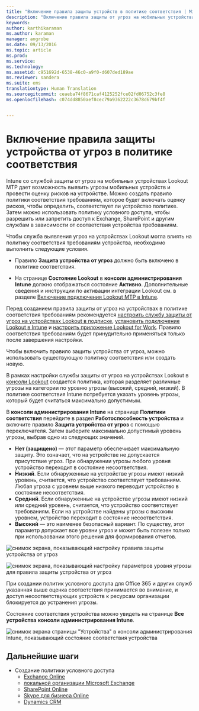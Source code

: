 ```yaml
---
title: "Включение правила защиты устройств в политике соответствия | Microsoft Intune"
description: "Включение правила защиты от угроз на мобильных устройствах в политике соответствия устройств."
keywords: 
author: karthikaraman
ms.author: karaman
manager: angrobe
ms.date: 09/13/2016
ms.topic: article
ms.prod: 
ms.service: 
ms.technology: 
ms.assetid: c951692d-6538-46c0-a9f0-d607ded189ae
ms.reviewer: sandera
ms.suite: ems
translationtype: Human Translation
ms.sourcegitcommit: ceaeba74f8671caf4125252fce02fd06752c3fe8
ms.openlocfilehash: c074dd8850aef8cec79a9362222c3678d679bf4f


---
```


# Включение правила защиты устройства от угроз в политике соответствия
Intune со службой защиты от угроз на мобильных устройствах Lookout MTP дает возможность выявить угрозы мобильных устройств и провести оценку рисков на устройстве. Можно создать правило политики соответствия требованиям, которое будет включать оценку рисков, чтобы определить, соответствует ли устройство политике. Затем можно использовать политику условного доступа, чтобы разрешить или запретить доступ к Exchange, SharePoint и другим службам в зависимости от соответствия устройства требованиям.

Чтобы служба выявления угроз на устройствах Lookout могла влиять на политику соответствия требованиям устройства, необходимо выполнить следующие условия.

* Правило **Защита устройства от угроз** должно быть включено в политике соответствия.

* На странице **Состояние Lookout** в **консоли администрирования Intune** должно отображаться состояние **Активно**. Дополнительные сведения и инструкции по активации интеграции Lookout см. в разделе [Включение подключения Lookout MTP в Intune](enable-lookout-mtp-connection-in-intune.md).


Перед созданием правила защиты от угроз на устройствах в политике соответствия требованиям рекомендуется [настроить службу защиты от угроз на устройствах Lookout в подписке](set-up-your-subscription-with-lookout-mtp.md), [установить подключение Lookout в Intune](enable-lookout-mtp-connection-in-intune.md) и [настроить приложение Lookout for Work](configure-and-deploy-lookout-for-work-apps.md). Правило соответствия требованиям будет принудительно применяться только после завершения настройки.

Чтобы включить правило защиты устройства от угроз, можно использовать существующую политику соответствия или создать новую.

В рамках настройки службы защиты от угроз на устройствах Lookout в [консоли Lookout](https://aad.lookout.com) создается политика, которая разделяет различные угрозы на категории по уровню угрозы (высокий, средний, низкий). В политике соответствия Intune потребуется указать уровень угрозы, который будет считаться максимально допустимым.

В **консоли администрирования Intune** на странице **Политики соответствия** перейдите в раздел **Работоспособность устройства** и включите правило **Защита устройства от угроз** с помощью переключателя. Затем выберите максимально допустимый уровень угрозы, выбрав одно из следующих значений.
* **Нет (защищено)** — этот параметр обеспечивает максимальную защиту.  Это означает, что на устройстве не допускается присутствие угроз.  При обнаружении угрозы любого уровня устройство переходит в состояние несоответствия.  
* **Низкий**. Если обнаруженные на устройстве угрозы имеют низкий уровень, считается, что устройство соответствует требованиям. Любая угроза с уровнем выше низкого переводит устройство в состояние несоответствия.
* **Средний**. Если обнаруженные на устройстве угрозы имеют низкий или средний уровень, считается, что устройство соответствует требованиям. Если на устройстве найдены угрозы с высоким уровнем, устройство переходит в состояние несоответствия.
* **Высокий** — это наименее безопасный вариант. По существу, этот параметр допускает все уровни угроз и может быть полезен только при использовании этого решения для формирования отчетов.

![снимок экрана, показывающий настройку правила защиты устройства от угроз ](../media/mtp/mtp-compliance-policy-rule.png)

![снимок экрана, показывающий настройку параметров уровня угрозы для правила защиты устройства от угроз](../media/mtp/mtp-compliance-policy-setting.png)

При создании политик условного доступа для Office 365 и других служб указанная выше оценка соответствия принимается во внимание, и доступ несоответствующих устройств к ресурсам организации блокируется до устранения угрозы.

Состояние соответствия устройства можно увидеть на странице **Все устройства** **консоли администрирования Intune**.

![снимок экрана страницы "Устройства" в консоли администрирования Intune, показывающий состояние соответствия устройства](../media/mtp/mtp-device-status-intune-console.png)

## Дальнейшие шаги
* Создание политики условного доступа
  * [Exchange Online](restrict-access-to-exchange-online-with-microsoft-intune.md)
  * [локальной организации Microsoft Exchange](restrict-access-to-exchange-onpremises-with-microsoft-intune.md)
  * [SharePoint Online](restrict-access-to-sharepoint-online-with-microsoft-intune.md)
  * [Skype для бизнеса Online](restrict-access-to-skype-for-business-online-with-microsoft-intune,md)
  * [Dynamics CRM](restrict-access-to-dynamics-crm-online-with-microsoft-intune.md)



<!--HONumber=Sep16_HO4-->


